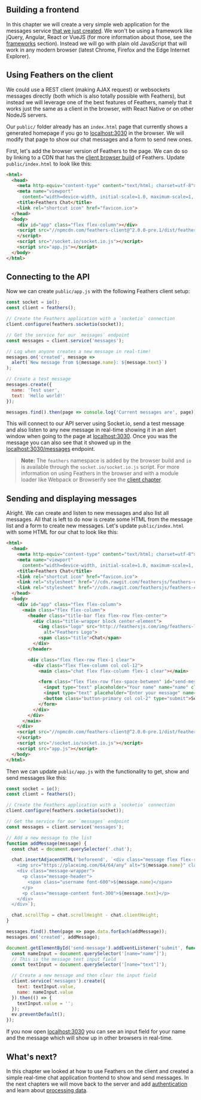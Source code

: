 ## Building a frontend

In this chapter we will create a very simple web application for the messages service [that we just created](./service.md). We won't be using a framework like jQuery, Angular, React or VueJS (for more information about those, see the [frameworks](../frameworks/readme.md) section). Instead we will go with plain old JavaScript that will work in any modern browser (latest Chrome, Firefox and the Edge Internet Explorer).

## Using Feathers on the client

We could use a REST client (making AJAX request) or websockets messages directly (both which is also totally possible with Feathers), but instead we will leverage one of the best features of Feathers, namely that it works just the same as a client in the browser, with React Native or on other NodeJS servers.

Our `public/` folder already has an `index.html` page that currently shows a generated homepage if you go to [localhost:3030](http://localhost:3030) in the browser. We will modify that page to show our chat messages and a form to send new ones.

First, let's add the browser version of Feathers to the page. We can do so by linking to a CDN that has the [client browser build](../../api/client.md) of Feathers. Update `public/index.html` to look like this:

```html
<html>
  <head>
    <meta http-equiv="content-type" content="text/html; charset=utf-8">
    <meta name="viewport"
      content="width=device-width, initial-scale=1.0, maximum-scale=1, user-scalable=0" />
    <title>Feathers Chat</title>
    <link rel="shortcut icon" href="favicon.ico">
  </head>
  <body>
    <div id="app" class="flex flex-column"></div>
    <script src="//npmcdn.com/feathers-client@^2.0.0-pre.1/dist/feathers.js">
    </script>
    <script src="/socket.io/socket.io.js"></script>
    <script src="app.js"></script>
  </body>
</html>
```

## Connecting to the API

Now we can create `public/app.js` with the following Feathers client setup:

```js
const socket = io();
const client = feathers();

// Create the Feathers application with a `socketio` connection
client.configure(feathers.socketio(socket));

// Get the service for our `messages` endpoint
const messages = client.service('messages');

// Log when anyone creates a new message in real-time!
messages.on('created', message =>
  alert(`New message from ${message.name}: ${message.text}`)
);

// Create a test message
messages.create({
  name: 'Test user',
  text: 'Hello world!'
});

messages.find().then(page => console.log('Current messages are', page));
```

This will connect to our API server using Socket.io, send a test message and also listen to any new message in real-time showing it in an alert window when going to the page at [localhost:3030](http://localhost:3030). Once you was the message you can also see that it showed up in the [localhost:3030/messages](http://localhost:3030/messages) endpoint.

> **Note:** The `feathers` namespace is added by the browser build and `io` is available through the `socket.io/socket.io.js` script. For more information on using Feathers in the browser and with a module loader like Webpack or Browserify see the [client chapter](../../api/client.md).

## Sending and displaying messages

Alright. We can create and listen to new messages and also list all messages. All that is left to do now is create some HTML from the message list and a form to create new messages. Let's update `public/index.html` with some HTML for our chat to look like this:

```html
<html>
  <head>
    <meta http-equiv="content-type" content="text/html; charset=utf-8">
    <meta name="viewport"
      content="width=device-width, initial-scale=1.0, maximum-scale=1, user-scalable=0" />
    <title>Feathers Chat</title>
    <link rel="shortcut icon" href="favicon.ico">
    <link rel="stylesheet" href="//cdn.rawgit.com/feathersjs/feathers-chat/v0.2.0/public/base.css">
    <link rel="stylesheet" href="//cdn.rawgit.com/feathersjs/feathers-chat/v0.2.0/public/chat.css">
  </head>
  <body>
    <div id="app" class="flex flex-column">
      <main class="flex flex-column">
        <header class="title-bar flex flex-row flex-center">
          <div class="title-wrapper block center-element">
            <img class="logo" src="http://feathersjs.com/img/feathers-logo-wide.png"
              alt="Feathers Logo">
            <span class="title">Chat</span>
          </div>
        </header>

        <div class="flex flex-row flex-1 clear">
          <div class="flex flex-column col col-12">
            <main class="chat flex flex-column flex-1 clear"></main>

            <form class="flex flex-row flex-space-between" id="send-message">
              <input type="text" placeholder="Your name" name="name" class="col col-3">
              <input type="text" placeholder="Enter your message" name="text" class="col col-7">
              <button class="button-primary col col-2" type="submit">Send</button>
            </form>
          </div>
        </div>
      </main>
    </div>
    <script src="//npmcdn.com/feathers-client@^2.0.0-pre.1/dist/feathers.js">
    </script>
    <script src="/socket.io/socket.io.js"></script>
    <script src="app.js"></script>
  </body>
</html>
```

Then we can update `public/app.js` with the functionality to get, show and send messages like this:

```js
const socket = io();
const client = feathers();

// Create the Feathers application with a `socketio` connection
client.configure(feathers.socketio(socket));

// Get the service for our `messages` endpoint
const messages = client.service('messages');

// Add a new message to the list
function addMessage(message) {
  const chat = document.querySelector('.chat');

  chat.insertAdjacentHTML('beforeend', `<div class="message flex flex-row">
    <img src="https://placeimg.com/64/64/any" alt="${message.name}" class="avatar">
    <div class="message-wrapper">
      <p class="message-header">
        <span class="username font-600">${message.name}</span>
      </p>
      <p class="message-content font-300">${message.text}</p>
    </div>
  </div>`);

  chat.scrollTop = chat.scrollHeight - chat.clientHeight;
}

messages.find().then(page => page.data.forEach(addMessage));
messages.on('created', addMessage);

document.getElementById('send-message').addEventListener('submit', function(ev) {
  const nameInput = document.querySelector('[name="name"]');
  // This is the message text input field
  const textInput = document.querySelector('[name="text"]');

  // Create a new message and then clear the input field
  client.service('messages').create({
    text: textInput.value,
    name: nameInput.value
  }).then(() => {
    textInput.value = '';
  });
  ev.preventDefault();
});
```

If you now open [localhost:3030](http://localhost:3030) you can see an input field for your name and the message which will show up in other browsers in real-time.

## What's next?

In this chapter we looked at how to use Feathers on the client and created a simple real-time chat application frontend to show and send messages. In the next chapters we will move back to the server and add [authentication](./authentication.md) and learn about [processing data](./processing.md).
